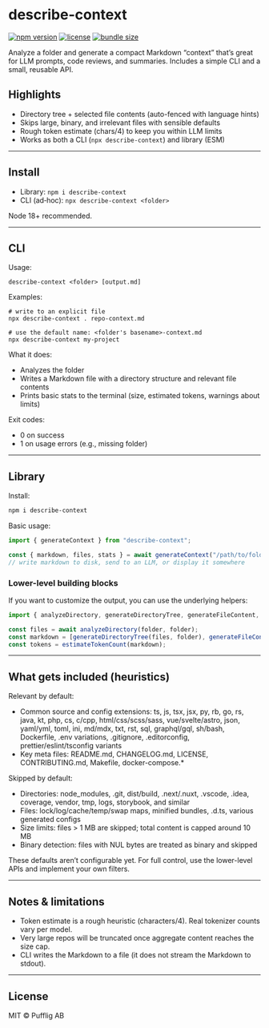 # describe-context

[![npm version](https://img.shields.io/npm/v/describe-context.svg?color=blue)](https://www.npmjs.com/package/describe-context)
[![license](https://img.shields.io/npm/l/describe-context)](https://github.com/pufflyai/core-utils/blob/main/LICENSE)
[![bundle size](https://img.shields.io/bundlephobia/minzip/describe-context)](https://bundlephobia.com/package/describe-context)

Analyze a folder and generate a compact Markdown “context” that’s great for LLM prompts, code reviews, and summaries. Includes a simple CLI and a small, reusable API.

## Highlights

- Directory tree + selected file contents (auto-fenced with language hints)
- Skips large, binary, and irrelevant files with sensible defaults
- Rough token estimate (chars/4) to keep you within LLM limits
- Works as both a CLI (`npx describe-context`) and library (ESM)

---

## Install

- Library: `npm i describe-context`
- CLI (ad‑hoc): `npx describe-context <folder>`

Node 18+ recommended.

---

## CLI

Usage:

```
describe-context <folder> [output.md]
```

Examples:

```
# write to an explicit file
npx describe-context . repo-context.md

# use the default name: <folder's basename>-context.md
npx describe-context my-project
```

What it does:

- Analyzes the folder
- Writes a Markdown file with a directory structure and relevant file contents
- Prints basic stats to the terminal (size, estimated tokens, warnings about limits)

Exit codes:

- 0 on success
- 1 on usage errors (e.g., missing folder)

---

## Library

Install:

```sh
npm i describe-context
```

Basic usage:

```ts
import { generateContext } from "describe-context";

const { markdown, files, stats } = await generateContext("/path/to/folder");
// write markdown to disk, send to an LLM, or display it somewhere
```

### Lower-level building blocks

If you want to customize the output, you can use the underlying helpers:

```ts
import { analyzeDirectory, generateDirectoryTree, generateFileContent, estimateTokenCount } from "describe-context";

const files = await analyzeDirectory(folder, folder);
const markdown = [generateDirectoryTree(files, folder), generateFileContent(files)].join("\n");
const tokens = estimateTokenCount(markdown);
```

---

## What gets included (heuristics)

Relevant by default:

- Common source and config extensions: ts, js, tsx, jsx, py, rb, go, rs, java, kt, php, cs, c/cpp, html/css/scss/sass, vue/svelte/astro, json, yaml/yml, toml, ini, md/mdx, txt, rst, sql, graphql/gql, sh/bash, Dockerfile, .env variations, .gitignore, .editorconfig, prettier/eslint/tsconfig variants
- Key meta files: README.md, CHANGELOG.md, LICENSE, CONTRIBUTING.md, Makefile, docker-compose.\*

Skipped by default:

- Directories: node_modules, .git, dist/build, .next/.nuxt, .vscode, .idea, coverage, vendor, tmp, logs, storybook, and similar
- Files: lock/log/cache/temp/swap maps, minified bundles, .d.ts, various generated configs
- Size limits: files > 1 MB are skipped; total content is capped around 10 MB
- Binary detection: files with NUL bytes are treated as binary and skipped

These defaults aren’t configurable yet. For full control, use the lower-level APIs and implement your own filters.

---

## Notes & limitations

- Token estimate is a rough heuristic (characters/4). Real tokenizer counts vary per model.
- Very large repos will be truncated once aggregate content reaches the size cap.
- CLI writes the Markdown to a file (it does not stream the Markdown to stdout).

---

## License

MIT © Pufflig AB

